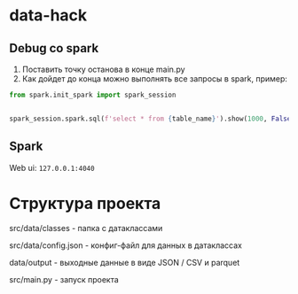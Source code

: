 # data-hack

## Debug со spark

1. Поставить точку останова в конце main.py
2. Как дойдет до конца можно выполнять все запросы в spark, пример:

```python
from spark.init_spark import spark_session


spark_session.spark.sql(f'select * from {table_name}').show(1000, False)
```

## Spark

Web ui: `127.0.0.1:4040`

# Структура проекта

src/data/classes - папка с датаклассами

src/data/config.json - конфиг-файл для данных в датаклассах

data/output - выходные данные в виде JSON / CSV и parquet

src/main.py - запуск проекта


